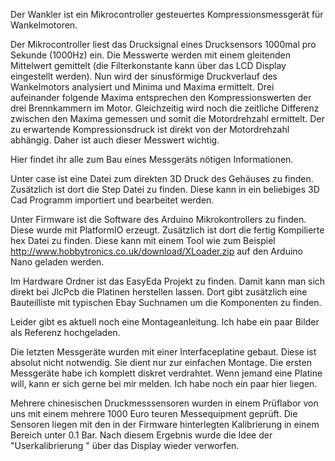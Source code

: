 Der Wankler ist ein Mikrocontroller gesteuertes Kompressionsmessgerät für Wankelmotoren.

Der Mikrocontroller liest das Drucksignal eines Drucksensors 1000mal pro Sekunde (1000Hz) ein. Die Messwerte werden mit einem gleitenden Mittelwert gemittelt (die Filterkonstante kann über das LCD Display eingestellt werden). Nun wird der sinusförmige Druckverlauf des Wankelmotors analysiert und Minima und Maxima ermittelt. Drei aufeinander folgende Maxima entsprechen den Kompressionswerten der drei Brennkammern im Motor. Gleichzeitig wird noch die zeitliche Differenz zwischen den Maxima gemessen und somit die Motordrehzahl ermittelt. Der zu erwartende Kompressionsdruck ist direkt von der Motordrehzahl abhängig. Daher ist auch dieser Messwert wichtig.

Hier findet ihr alle zum Bau eines Messgeräts nötigen Informationen. 

Unter case ist eine Datei zum direkten 3D Druck des Gehäuses zu finden. Zusätzlich ist dort die Step Datei zu finden. Diese kann in ein beliebiges 3D Cad Programm importiert und bearbeitet werden.

Unter Firmware ist die Software des Arduino Mikrokontrollers zu finden. Diese wurde mit PlatformIO erzeugt. Zusätzlich ist dort die fertig Kompilierte hex Datei zu finden. Diese kann mit einem Tool wie zum Beispiel http://www.hobbytronics.co.uk/download/XLoader.zip auf den Arduino Nano geladen werden.

Im Hardware Ordner ist das EasyEda Projekt zu finden. Damit kann man sich direkt bei JlcPcb die Platinen herstellen lassen. Dort gibt zusätzlich eine Bauteilliste mit typischen Ebay Suchnamen um die Komponenten zu finden.

Leider gibt es aktuell noch eine Montageanleitung. Ich habe ein paar Bilder als Referenz hochgeladen.

Die letzten Messgeräte wurden mit einer Interfaceplatine gebaut. Diese ist absolut nicht notwendig. Sie dient nur zur einfachen Montage. Die ersten Messgeräte habe ich komplett diskret verdrahtet. Wenn jemand eine Platine will, kann er sich gerne bei mir melden. Ich habe noch ein paar hier liegen.

Mehrere chinesischen Druckmesssensoren wurden in einem Prüflabor von uns mit einem mehrere 1000 Euro teuren Messequipment geprüft. Die Sensoren liegen mit den in der Firmware hinterlegten Kalibrierung in einem Bereich unter 0.1 Bar. Nach diesem Ergebnis wurde die Idee der "Userkalibrierung " über das Display wieder verworfen.
